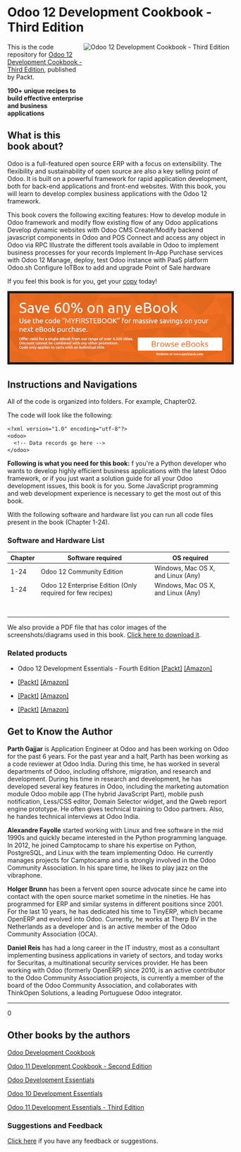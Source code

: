 # Odoo 12 Development Cookbook - Third Edition

<a href="https://www.packtpub.com/application-development/odoo-12-development-cookbook-third-edition?utm_source=github&utm_medium=repository&utm_campaign=9781789618921 "><img src="https://dz13w8afd47il.cloudfront.net/sites/default/files/imagecache/ppv4_main_book_cover/MockupCove_B11920r.png" alt="Odoo 12 Development Cookbook - Third Edition" height="256px" align="right"></a>

This is the code repository for [Odoo 12 Development Cookbook - Third Edition](https://www.packtpub.com/application-development/odoo-12-development-cookbook-third-edition?utm_source=github&utm_medium=repository&utm_campaign=9781789618921 ), published by Packt.

**190+ unique recipes to build effective enterprise and business applications**

## What is this book about?
Odoo is a full-featured open source ERP with a focus on extensibility. The flexibility and sustainability of open source are also a key selling point of Odoo. It is built on a powerful framework for rapid application development, both for back-end applications and front-end websites. With this book, you will learn to develop complex business applications with the Odoo 12 framework.

This book covers the following exciting features:
How to develop module in Odoo framework and modify flow existing flow of any Odoo applications 
Develop dynamic websites with Odoo CMS 
Create/Modify backend javascript components in Odoo and POS 
Connect and access any object in Odoo via RPC 
Illustrate the different tools available in Odoo to implement business processes for your records 
Implement In-App Purchase services with Odoo 12 
Manage, deploy, test Odoo instance with PaaS platform Odoo.sh 
Configure IoTBox to add and upgrade Point of Sale hardware 

If you feel this book is for you, get your [copy](https://www.amazon.com/dp/1789618924) today!

<a href="https://www.packtpub.com/?utm_source=github&utm_medium=banner&utm_campaign=GitHubBanner"><img src="https://raw.githubusercontent.com/PacktPublishing/GitHub/master/GitHub.png" 
alt="https://www.packtpub.com/" border="5" /></a>

## Instructions and Navigations
All of the code is organized into folders. For example, Chapter02.

The code will look like the following:
```
<?xml version="1.0" encoding="utf-8"?> 
<odoo> 
  <!-- Data records go here --> 
</odoo>
```

**Following is what you need for this book:**
	f you're a Python developer who wants to develop highly efficient business applications with the latest Odoo framework, or if you just want a solution guide for all your Odoo development issues, this book is for you. Some JavaScript programming and web development experience is necessary to get the most out of this book.

With the following software and hardware list you can run all code files present in the book (Chapter 1-24).
### Software and Hardware List
| Chapter | Software required | OS required |
| -------- | ------------------------------------ | ----------------------------------- |
| 1-24 | Odoo 12 Community Edition | Windows, Mac OS X, and Linux (Any) |
| 1-24 | Odoo 12 Enterprise Edition (Only required for few recipes) | Windows, Mac OS X, and Linux (Any) |
|  |  |  |
|  |  |  |
|  |  |  |
|  |  |  |
|  |  |  |
|  |  |  |
|  |  |  |
|  |  |  |

We also provide a PDF file that has color images of the screenshots/diagrams used in this book. [Click here to download it](https://www.packtpub.com/sites/default/files/downloads/9781789618921_ColorImages.pdf).

### Related products
* Odoo 12 Development Essentials - Fourth Edition [[Packt]](https://www.packtpub.com/business/odoo-12-development-essentials-fourth-edition?utm_source=github&utm_medium=repository&utm_campaign=9781789532470 ) [[Amazon]](https://www.amazon.com/dp/1789532477)

*  [[Packt]]() [[Amazon]](https://www.amazon.com/dp/)

*  [[Packt]]() [[Amazon]](https://www.amazon.com/dp/)

*  [[Packt]]() [[Amazon]](https://www.amazon.com/dp/)

## Get to Know the Author
**Parth Gajjar**
is Application Engineer at Odoo and has been working on Odoo for the past 6 years. For the past year and a half, Parth has been working as a code reviewer at Odoo India. During this time, he has worked in several departments of Odoo, including offshore, migration, and research and development. During his time in research and development, he has developed several key features in Odoo, including the marketing automation module Odoo mobile app (The hybrid JavaScript Part), mobile push notification, Less/CSS editor, Domain Selector widget, and the Qweb report engine prototype. He often gives technical training to Odoo partners. Also, he handes technical interviews at Odoo India.

**Alexandre Fayolle**
started working with Linux and free software in the mid 1990s and quickly became interested in the Python programming language. In 2012, he joined Camptocamp to share his expertise on Python, PostgreSQL, and Linux with the team implementing Odoo. He currently manages projects for Camptocamp and is strongly involved in the Odoo Community Association. In his spare time, he likes to play jazz on the vibraphone.

**Holger Brunn**
has been a fervent open source advocate since he came into contact with the open source market sometime in the nineties. He has programmed for ERP and similar systems in different positions since 2001. For the last 10 years, he has dedicated his time to TinyERP, which became OpenERP and evolved into Odoo. Currently, he works at Therp BV in the Netherlands as a developer and is an active member of the Odoo Community Association (OCA).


**Daniel Reis**
has had a long career in the IT industry, most as a consultant implementing business applications in variety of sectors, and today works for Securitas, a multinational security services provider. He has been working with Odoo (formerly OpenERP) since 2010, is an active contributor to the Odoo Community Association projects, is currently a member of the board of the Odoo Community Association, and collaborates with ThinkOpen Solutions, a leading Portuguese Odoo integrator.

****
0

## Other books by the authors
[Odoo Development Cookbook](https://www.packtpub.com/big-data-and-business-intelligence/odoo-development-cookbook?utm_source=github&utm_medium=repository&utm_campaign=9781785883644 )

[Odoo 11 Development Cookbook - Second Edition](https://www.packtpub.com/application-development/odoo-11-development-cookbook-second-edition?utm_source=github&utm_medium=repository&utm_campaign=9781788471817 )

[Odoo Development Essentials](https://www.packtpub.com/big-data-and-business-intelligence/odoo-development-essentials?utm_source=github&utm_medium=repository&utm_campaign=9781784392796 )

[Odoo 10 Development Essentials](https://www.packtpub.com/big-data-and-business-intelligence/odoo-10-development-essentials?utm_source=github&utm_medium=repository&utm_campaign=9781785884887 )

[Odoo 11 Development Essentials - Third Edition](https://www.packtpub.com/application-development/odoo-11-development-essentials-third-edition?utm_source=github&utm_medium=repository&utm_campaign=9781788477796 )

### Suggestions and Feedback
[Click here](https://docs.google.com/forms/d/e/1FAIpQLSdy7dATC6QmEL81FIUuymZ0Wy9vH1jHkvpY57OiMeKGqib_Ow/viewform) if you have any feedback or suggestions.


